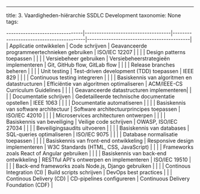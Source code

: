 ---
title: 3. Vaardigheden-hiërarchie SSDLC Development
taxonomie: None
tags:

--------------------------------|------------------------------------|-----------------------------------------|-------------------------------------------|
| Applicatie ontwikkelen            | Code schrijven                     | Geavanceerde programmeertechnieken gebruiken | ISO/IEC 12207                              |
|                                   |                                    | Design patterns toepassen               |                                           |
|                                   | Versiebeheer gebruiken             | Versiebeheerstrategieën implementeren   | Git, GitHub flow, GitLab flow             |
|                                   |                                    | Release branches beheren                |                                           |
|                                   | Unit testing                       | Test-driven development (TDD) toepassen | IEEE 829                                   |
|                                   |                                    | Continuous testing integreren           |                                           |
|                                   | Basiskennis van algoritmen en datastructuren | Efficiëntie van algoritmen optimaliseren | ACM/IEEE-CS Curriculum Guidelines         |
|                                   |                                    | Geavanceerde datastructuren implementeren|                                           |
|                                   | Documentatie schrijven             | Gedetailleerde technische documentatie opstellen | IEEE 1063                                 |
|                                   |                                    | Documentatie automatiseren              |                                           |
|                                   | Basiskennis van software architectuur | Software architectuurprincipes toepassen | ISO/IEC 42010                              |
|                                   |                                    | Microservices architecturen ontwerpen   |                                           |
|                                   | Basiskennis van beveiliging        | Veilige code schrijven                  | OWASP, ISO/IEC 27034                      |
|                                   |                                    | Beveiligingsaudits uitvoeren            |                                           |
|                                   | Basiskennis van databases          | SQL-queries optimaliseren               | ISO/IEC 9075                              |
|                                   |                                    | Database normalisatie toepassen         |                                           |
|                                   | Basiskennis van front-end ontwikkeling | Responsive design implementeren         | W3C Standards (HTML, CSS, JavaScript)     |
|                                   |                                    | Frameworks zoals React of Angular gebruiken |                                           |
|                                   | Basiskennis van back-end ontwikkeling | RESTful API's ontwerpen en implementeren | ISO/IEC 19510                              |
|                                   |                                    | Back-end frameworks zoals Node.js, Django gebruiken |                                           |
|                                   | Continous Integration (CI)         | Build scripts schrijven                 | DevOps best practices                     |
|                                   | Continous Delivery (CD)            | CD-pipelines configureren               | Continuous Delivery Foundation (CDF)      |

